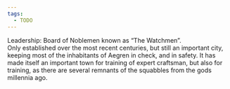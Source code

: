 ```yaml
---
tags:
  - TODO
---
```


Leadership: Board of Noblemen known as “The Watchmen”.  
Only established over the most recent centuries, but still an important city, keeping most of the inhabitants of Aegren in check, and in safety. It has made itself an important town for training of expert craftsman, but also for training, as there are several remnants of the squabbles from the gods millennia ago.
